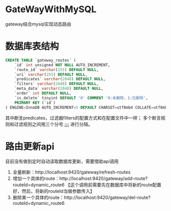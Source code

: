 # GateWayWithMySQL
gateway结合mysql实现动态路由

# 数据库表结构
```sql
CREATE TABLE `gateway_routes` (
    `id` int unsigned NOT NULL AUTO_INCREMENT,
    `route_id` varchar(255) DEFAULT NULL,
    `uri` varchar(255) DEFAULT NULL,
    `predicates` varchar(2048) DEFAULT NULL,
    `filters` varchar(2048) DEFAULT NULL,
    `meta_data` varchar(2048) DEFAULT NULL,
    `order` int DEFAULT NULL,
    `is_delete` tinyint DEFAULT '0' COMMENT '0:未删除，1:已删除',
    PRIMARY KEY (`id`)
) ENGINE=InnoDB AUTO_INCREMENT=5 DEFAULT CHARSET=utf8mb4 COLLATE=utf8mb4_0900_ai_ci

```
其中断言predicates，过滤器filters的配置方式和在配置文件中一样；
多个断言规则和过滤规则之间用三个分号 **;;;** 进行分隔。

# 路由更新api
目前没有做到定时自动读取数据库更新，需要借助api调用
1. 全量刷新：http://localhost:9420/gateway/refresh-routes
2. 增加一个具体的route：http://localhost:9420/gateway/add-route?routeId=dynamic_route6 【这个调用前需要先在数据库中将新的route配置好，然后，将新的routeId当做参数传入】
3. 删除某一个具体的route：http://localhost:9420/gateway/del-route?routeId=dynamic_route6
